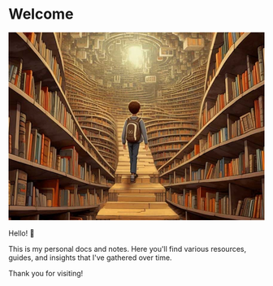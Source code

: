 # Welcome

![](index/welcome.jpg)

Hello! 👋

This is my personal docs and notes. Here you'll find various resources, guides, and insights that I've gathered over time.

Thank you for visiting!
